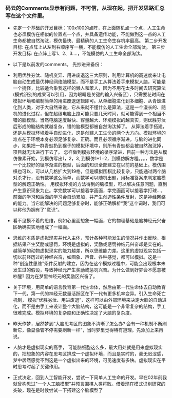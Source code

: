  ### 码云的Comments显示有问题，不可信，从现在起，把开发思路汇总写在这个文件里。

* 先定一个基础的开发目标：100x100的点阵，在上面随机点一个点，人工生命也必须模仿在相似的位置点一个点，并具备遗传功能，不能做到这一点的人工生命都被自然淘汰，模仿最快、最精确的人工生命生存机率最高。
第二步开发目标: 在点阵上从左到右顺序写一横，不能模仿的人工生命全部淘汰。
第三步开发目标: 在点阵上写1、2、3....，不能模仿的人工生命全部淘汰。


* 以下是以前发的comments， 先抄进来备份：
* 利用优胜夯汰、随机变异、用进废退这三大原则，利用计算机的高速度来让电脑自动生成最优神经网络脑模型，而不是手工从算法着手来模拟人脑，可能是一个捷径，比较适合象我这样的懒人和苯人，因为不用花太多时间去研究算法(模式识别的成果可以引用，因为眼睛是关键的输入兴备区），只需要花时间在模拟环境和编制简单的用进废退逻辑即可。从单细胞进化到多细胞、从青蛙进化到人类，对于大自然来说，它从来就不懂什么是算法，这是一个漫长的、随机的进化过程，但在超级电脑上跑可能只要几天时间，就可能得到一个相当不错的脑模型。当然电脑速度越快、容量越大、环境模拟的越真实，则优胜夯汰后形成的脑结构就越复杂，错的脑模型都被自然淘汰掉了。 从算法着手搭建，还是从模拟环境着手自动进化，这是创建人工生命的两个大方向。模拟环境的难点在于环境本身必须足够复杂、正确。而且必须循序渐进，与脑的进化同步，如果把一群青蛙扔到猴子的模拟环境中，则所有青蛙都会被自然淘汰掉，项目就无法进行下去了。 怎样做到模拟环境的循序渐进，目前一种方法是从模仿像素开始，到模仿写出1，2，3, 到模仿1+1=2，到模仿解方程。。。，数学是一个比较好的循序渐进的模型，后面的知识全部建立在以前的基础上。模仿围棋也可以，可以从几格扩大到19格，但是模拟围棋比较复杂，只能通过两个脑对杀才行，没有数学这么简单，而数学可以随机出题，用标准答案来判定脑模型的解题正确性。 用模拟环境的方法得到的脑模型，可以解决任意问题，直到产生意识现象为止。学完数学可以接着学画画，学完画画可以接着学打球...，前面的学习和后面的学习会自动累加，并产生创造性条件反射，这是神经网络的能力。当它能解决的问题足够复杂时，能够正确解析“我”这个词时，我们可以称他为拥有了"意识"。

* 看不见摸不着的思维，例如心里面想象一幅画，它的物理基础是脑神经元兴奋区确确实实地组成了一幅画。

* 思维的本质是虚拟现实并代入主体，预计各种可能发生的情况并作出反映，根据结果产生奖励或惩罚，环境是虚拟的，奖励或惩罚神结元兴奋却是实在的。
越简单的动物虚拟现实的能力越差，所以思维能力差。这里的虚拟现实包括一切以前经历过的神经兴奋，如图象、声音、各种感觉，都可以模拟。这是一种"创造性思维"条件反射的建立，因为在这个模拟过程中，可能会出现根本未发生过的假设，导致神经元产生奖励或惩罚兴奋。为什么做到好梦会不愿意被吵醒? 因为在梦里神经元的奖励区兴奋了。

* 关于环境，用简单的语言教育第一代生命体，然后由第一代生命体去自动教育下一代，第一代的神经元数量活跃区在下一代有更多机率变异。引入生命死亡机制，
模拟“优胜劣汰、用进废退”，这样可以由外部环境来决定大脑的自动进化，而不是由手工来设计整个大脑结构，这可能是一个非常复杂的结构，手工很难完成。模拟环境的复杂度和正确性决定了大脑的复杂度。

* 昨天作梦，居然梦到“大脑思考区的图象不清晰了怎么办? 会有一种机制不断刷新它，像显像管不停需要刷新一样”，当时梦里觉得特有道理。先添加上来再说。

* 人脑才是虚拟现实的高手， 可能脑细胞这么多，最大用处就是用来虚拟现实的，把想象的内容在思考区排成一个虚拟环境，而且是实时的，豪无迟涩感，梦中居然感觉不到这是一个虚拟出来的环境，可见速度有多快。虚拟现实在平时思考时起了关键作用。

* 正式决定，回到人工智能开发，尝试一下简单人工生命的开发。早在02年前我就曾构思过"一个人工脑模型"并预言围棋人类将败。借着现在模式识别研究的突破，现在是时候尝试一下搭建这个脑模型了




